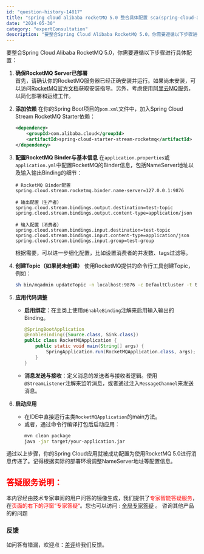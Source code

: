 ```yaml
---
id: "question-history-14817"
title: "spring cloud alibaba rocketMQ 5.0 整合具体配置 sca(spring-cloud-alibaba)"
date: "2024-05-30"
category: "expertConsultation"
description: "要整合Spring Cloud Alibaba RocketMQ 5.0，你需要遵循以下步骤进行具体配置：1. **确保RocketMQ Server已部署**     首先，请确认你的RocketMQ服务器已经正确安装并运行。如果尚未安装，可以访问[RocketMQ官方文档](https://ro"
---
```


要整合Spring Cloud Alibaba RocketMQ 5.0，你需要遵循以下步骤进行具体配置：

1. **确保RocketMQ Server已部署**  
   首先，请确认你的RocketMQ服务器已经正确安装并运行。如果尚未安装，可以访问[RocketMQ官方文档](https://rocketmq.apache.org/zh/docs/deploymentOperations/01deploy)获取安装指导。另外，考虑使用[阿里云MQ服务](https://www.aliyun.com/product/rocketmq?utm_content=se_1009650370)，以简化部署和运维工作。

2. **添加依赖**
   在你的Spring Boot项目的`pom.xml`文件中，加入Spring Cloud Stream RocketMQ Starter依赖：
   ```xml
   <dependency>
       <groupId>com.alibaba.cloud</groupId>
       <artifactId>spring-cloud-starter-stream-rocketmq</artifactId>
   </dependency>
   ```

3. **配置RocketMQ Binder与基本信息**
   在`application.properties`或`application.yml`中配置RocketMQ的Binder信息，包括NameServer地址以及输入输出Binding的细节：
   ```properties
   # RocketMQ Binder配置
   spring.cloud.stream.rocketmq.binder.name-server=127.0.0.1:9876
   
   # 输出配置（生产者）
   spring.cloud.stream.bindings.output.destination=test-topic
   spring.cloud.stream.bindings.output.content-type=application/json
   
   # 输入配置（消费者）
   spring.cloud.stream.bindings.input.destination=test-topic
   spring.cloud.stream.bindings.input.content-type=application/json
   spring.cloud.stream.bindings.input.group=test-group
   ```
   根据需要，可以进一步细化配置，比如设置消费者的并发数、tags过滤等。

4. **创建Topic（如果尚未创建）**
   使用RocketMQ提供的命令行工具创建Topic，例如：
   ```sh
   sh bin/mqadmin updateTopic -n localhost:9876 -c DefaultCluster -t test-topic
   ```

5. **应用代码调整**
   - **启用绑定**：在主类上使用`@EnableBinding`注解来启用输入输出的Binding。
     ```java
     @SpringBootApplication
     @EnableBinding({Source.class, Sink.class})
     public class RocketMQApplication {
         public static void main(String[] args) {
             SpringApplication.run(RocketMQApplication.class, args);
         }
     }
     ```
   - **消息发送与接收**：定义消息的发送者与接收者逻辑。使用`@StreamListener`注解来监听消息，或者通过注入`MessageChannel`来发送消息。

6. **启动应用**
   - 在IDE中直接运行主类`RocketMQApplication`的main方法。
   - 或者，通过命令行编译打包后启动应用：
     ```sh
     mvn clean package
     java -jar target/your-application.jar
     ```

通过以上步骤，你的Spring Cloud应用就被成功配置为使用RocketMQ 5.0进行消息传递了。记得根据实际的部署环境调整NameServer地址等配置信息。
## <font color="#FF0000">答疑服务说明：</font> 

本内容经由技术专家审阅的用户问答的镜像生成，我们提供了<font color="#FF0000">专家智能答疑服务</font>，在<font color="#FF0000">页面的右下的浮窗”专家答疑“</font>。您也可以访问 : [全局专家答疑](https://opensource.alibaba.com/chatBot) 。 咨询其他产品的的问题

### 反馈
如问答有错漏，欢迎点：[差评](https://ai.nacos.io/user/feedbackByEnhancerGradePOJOID?enhancerGradePOJOId=14818)给我们反馈。
